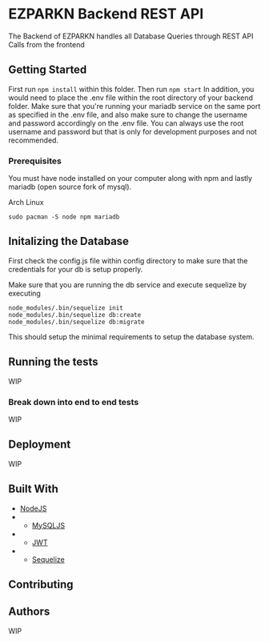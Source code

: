 # EZPARKN Backend REST API

The Backend of EZPARKN handles all Database Queries through REST API Calls from the frontend

## Getting Started

First run `npm install` within this folder. Then run `npm start`
In addition, you would need to place the .env file within the root directory of your backend folder.
Make sure that you're running your mariadb service on the same port as specified in the .env file,
and also make sure to change the username and password accordingly on the .env file. You can always
use the root username and password but that is only for development purposes and not recommended.

### Prerequisites

You must have node installed on your computer along with npm and lastly mariadb (open source fork of mysql).

Arch Linux
```
sudo pacman -S node npm mariadb
```

## Initalizing the Database

First check the config.js file within config directory to make sure that the credentials for your db
is setup properly.

Make sure that you are running the db service and execute sequelize by executing 
```
node_modules/.bin/sequelize init
node_modules/.bin/sequelize db:create
node_modules/.bin/sequelize db:migrate
```
This should setup the minimal requirements to setup the database system.

## Running the tests

WIP

### Break down into end to end tests

WIP

## Deployment

WIP

## Built With

* [NodeJS](https://nodejs.org/en/)
* * [MySQLJS](https://github.com/mysqljs/mysql)
* * [JWT](https://github.com/auth0/node-jsonwebtoken)
* * [Sequelize](https://github.com/sequelize/sequelize)

## Contributing

## Authors

WIP
